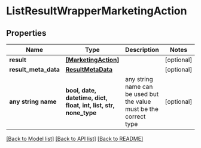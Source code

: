 # ListResultWrapperMarketingAction


## Properties
Name | Type | Description | Notes
------------ | ------------- | ------------- | -------------
**result** | [**[MarketingAction]**](MarketingAction.md) |  | [optional] 
**result_meta_data** | [**ResultMetaData**](ResultMetaData.md) |  | [optional] 
**any string name** | **bool, date, datetime, dict, float, int, list, str, none_type** | any string name can be used but the value must be the correct type | [optional]

[[Back to Model list]](../README.md#documentation-for-models) [[Back to API list]](../README.md#documentation-for-api-endpoints) [[Back to README]](../README.md)


